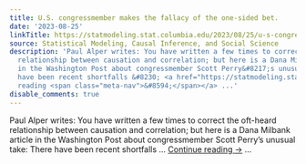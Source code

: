 ```yaml
---
title: U.S. congressmember makes the fallacy of the one-sided bet.
date: '2023-08-25'
linkTitle: https://statmodeling.stat.columbia.edu/2023/08/25/u-s-congressmember-makes-the-fallacy-of-the-one-sided-bet/
source: Statistical Modeling, Causal Inference, and Social Science
description: 'Paul Alper writes: You have written a few times to correct the oft-heard
  relationship between causation and correlation; but here is a Dana Milbank article
  in the Washington Post about congressmember Scott Perry&#8217;s unusual take: There
  have been recent shortfalls &#8230; <a href="https://statmodeling.stat.columbia.edu/2023/08/25/u-s-congressmember-makes-the-fallacy-of-the-one-sided-bet/">Continue
  reading <span class="meta-nav">&#8594;</span></a> ...'
disable_comments: true
---
```

Paul Alper writes: You have written a few times to correct the oft-heard relationship between causation and correlation; but here is a Dana Milbank article in the Washington Post about congressmember Scott Perry&#8217;s unusual take: There have been recent shortfalls &#8230; <a href="https://statmodeling.stat.columbia.edu/2023/08/25/u-s-congressmember-makes-the-fallacy-of-the-one-sided-bet/">Continue reading <span class="meta-nav">&#8594;</span></a> ...